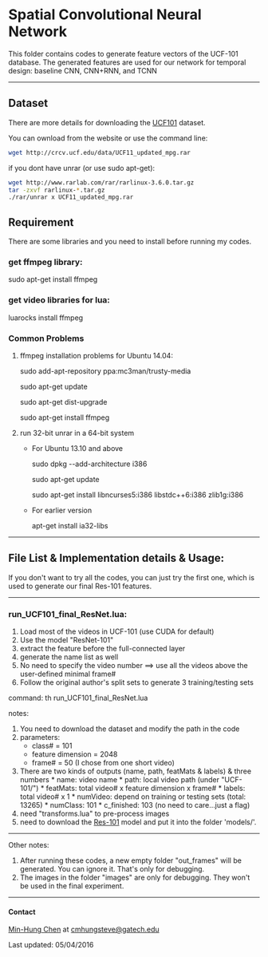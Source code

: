 # Spatial Convolutional Neural Network
This folder contains codes to generate feature vectors of the UCF-101 database. The generated features are used for our network for temporal design: baseline CNN, CNN+RNN, and TCNN

---
## Dataset
There are more details for downloading the [UCF101](http://crcv.ucf.edu/data/UCF101.php) dataset.


You can ownload from the website or use the command line:
```bash
wget http://crcv.ucf.edu/data/UCF11_updated_mpg.rar
```
if you dont have unrar (or use sudo apt-get):
```bash
wget http://www.rarlab.com/rar/rarlinux-3.6.0.tar.gz
tar -zxvf rarlinux-*.tar.gz
./rar/unrar x UCF11_updated_mpg.rar
```

## Requirement
There are some libraries and you need to install before running my codes.



### get ffmpeg library:
sudo apt-get install ffmpeg

### get video libraries for lua:
luarocks install ffmpeg

### Common Problems
1. ffmpeg installation problems for Ubuntu 14.04:

	sudo add-apt-repository ppa:mc3man/trusty-media

	sudo apt-get update

	sudo apt-get dist-upgrade

	sudo apt-get install ffmpeg

2. run 32-bit unrar in a 64-bit system
	* For Ubuntu 13.10 and above

		sudo dpkg --add-architecture i386

		sudo apt-get update

		sudo apt-get install libncurses5:i386 libstdc++6:i386 zlib1g:i386

	* For earlier version

		apt-get install ia32-libs

---
## File List & Implementation details & Usage:
If you don't want to try all the codes, you can just try the first one, which is used to generate our final Res-101 features.

-----------------------------------------------------------------------------
### run_UCF101_final_ResNet.lua:
1. Load most of the videos in UCF-101 (use CUDA for default)
2. Use the model "ResNet-101"
3. extract the feature before the full-connected layer
4. generate the name list as well
5. No need to specify the video number ==> use all the videos above the user-defined minimal frame#
6. Follow the original author's split sets to generate 3 training/testing sets

command: th run_UCF101_final_ResNet.lua

notes:

1. You need to download the dataset and modify the path in the code
2. parameters:
	* class# = 101
	* feature dimension = 2048
	* frame# = 50 (I chose from one short video)
3. There are two kinds of outputs (name, path, featMats & labels) & three numbers
		* name: 		video name
		* path:		local video path (under "UCF-101/")
		* featMats: 	total video# x feature dimension x frame#
		* labels:		total video# x 1
		* numVideo:	depend on training or testing sets (total: 13265)
		* numClass:	101
		* c_finished:	103 (no need to care...just a flag)
4. need "transforms.lua" to pre-process images
5. need to download the [Res-101](https://www.dropbox.com/s/6sjuhukma6izufi/resnet-101.t7?dl=0) model and put it into the folder 'models/'.

---

Other notes:

1. After running these codes, a new empty folder "out_frames" will be generated. You can ignore it. That's only for debugging.
2. The images in the folder "images" are only for debugging. They won't be used in the final experiment.

---
#### Contact
[Min-Hung Chen](https://www.linkedin.com/in/chensteven) at <cmhungsteve@gatech.edu>

Last updated: 05/04/2016
